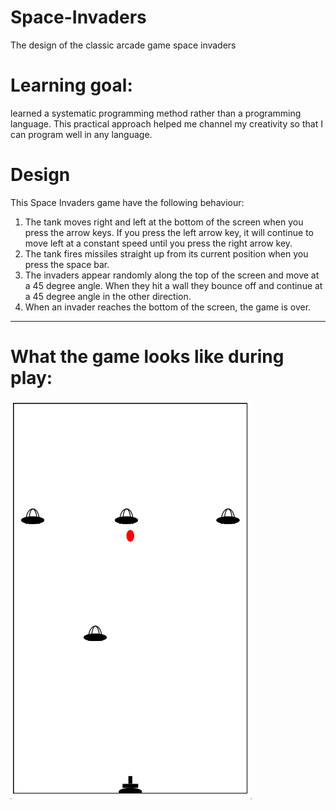 # Space-Invaders
The design of the classic arcade game space invaders

# Learning goal:
learned a systematic programming method rather than a programming language. This practical approach helped me channel my creativity so that I can program well in any language.

# Design

This Space Invaders game have the following behaviour:

1. The tank moves right and left at the bottom of the screen when you press the arrow keys. If you press the left arrow key, it will continue to move left at a constant speed until you press the right arrow key.
2. The tank fires missiles straight up from its current position when you press the space bar.
3. The invaders appear randomly along the top of the screen and move at a 45 degree angle. When they hit a wall they bounce off and continue at a 45 degree angle in the other direction.
4. When an invader reaches the bottom of the screen, the game is over. 

-------------------------------------------------------------------------------------------

# What the game looks like during play:
![](https://github.com/noor188/Space-Invaders/blob/main/img/space-invader.png)
   
